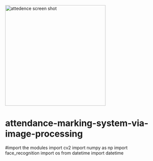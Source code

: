<img width="323" alt="attedence screen shot" src="https://user-images.githubusercontent.com/61873858/115831808-b4487e00-a42f-11eb-96c3-81865ecf0cc8.png">



# attendance-marking-system-via-image-processing
#import the modules 
import cv2
import numpy as np
import face_recognition
import os
from datetime import datetime

